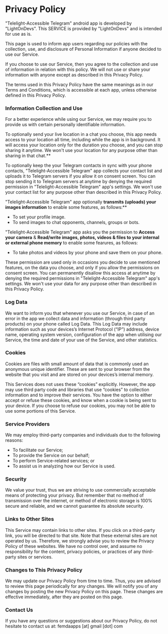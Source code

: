 # Privacy Policy
"Telelight-Accessible Telegram" android app is developed by "LightOnDevs". This SERVICE is provided by "LightOnDevs" and is intended for use as is.

This page is used to inform app users regarding our policies with the collection, use, and disclosure of Personal Information if anyone decided to use our Service.

If you choose to use our Service, then you agree to the collection and use of information in relation with this policy. We will not use or share your information with anyone except as described in this Privacy Policy.

The terms used in this Privacy Policy have the same meanings as in our Terms and Conditions, which is accessible at each app, unless otherwise defined in this Privacy Policy.

### Information Collection and Use

For a better experience while using our Service, we may require you to provide us with certain personally identifiable information.

To optionally send your live location in a chat you choose, this app needs access to your location all time, including while the app is in background. It will access your location only for the duration you choose, and you can stop sharing it anytime. We won't use your location for any purpose other than sharing in that chat.**

To optionally keep the your Telegram contacts in sync with your phone contacts, "Telelight-Accessible Telegram" app collects your contact list and uploads it to Telegram servers if you allow it on consent screen. You can stop sending it to Telegram servers at anytime by denying the required permission in "Telelight-Accessible Telegram" app's settings. We won't use your contact list for any purpose other than described in this Privacy Policy.

"Telelight-Accessible Telegram" app optionally **transmits (uploads) your images information** to enable some features, as follows:**

- To set your profile image.
- To send images to chat opponents, channels, groups or bots.

"Telelight-Accessible Telegram" app asks you the permission to **Access your camera** & **Read/write images, photos, videos & files to your internal or external phone memory** to enable some fearures, as follows:

- To take photos and videos by your phone and save them on your phone.

These permission are used only in occasions you decide to use mentioned features, on the data you choose, and only if you allow the permissions on consent screen. You can permanently disallow this access at anytime by denying the required permissions in "Telelight-Accessible Telegram" app's settings. We won't use your data for any purpose other than described in this Privacy Policy.

### Log Data

We want to inform you that whenever you use our Service, in case of an error in the app we collect data and information (through third party products) on your phone called Log Data. This Log Data may include information such as your devices’s Internet Protocol (“IP”) address, device name, operating system version, configuration of the app when utilising our Service, the time and date of your use of the Service, and other statistics.

### Cookies

Cookies are files with small amount of data that is commonly used an anonymous unique identifier. These are sent to your browser from the website that you visit and are stored on your devices’s internal memory.

This Services does not uses these “cookies” explicitly. However, the app may use third party code and libraries that use “cookies” to collection information and to improve their services. You have the option to either accept or refuse these cookies, and know when a cookie is being sent to your device. If you choose to refuse our cookies, you may not be able to use some portions of this Service.

### Service Providers

We may employ third-party companies and individuals due to the following reasons:

- To facilitate our Service;
- To provide the Service on our behalf;
- To perform Service-related services; or
- To assist us in analyzing how our Service is used.

### Security

We value your trust, thus we are striving to use commercially acceptable means of protecting your privacy. But remember that no method of transmission over the internet, or method of electronic storage is 100% secure and reliable, and we cannot guarantee its absolute security.

### Links to Other Sites

This Service may contain links to other sites. If you click on a third-party link, you will be directed to that site. Note that these external sites are not operated by us. Therefore, we strongly advise you to review the Privacy Policy of these websites. We have no control over, and assume no responsibility for the content, privacy policies, or practices of any third-party sites or services.

### Changes to This Privacy Policy

We may update our Privacy Policy from time to time. Thus, you are advised to review this page periodically for any changes. We will notify you of any changes by posting the new Privacy Policy on this page. These changes are effective immediately, after they are posted on this page.

### Contact Us

If you have any questions or suggestions about our Privacy Policy, do not hesitate to contact us at: femdaapps [at] gmail [dot] com
